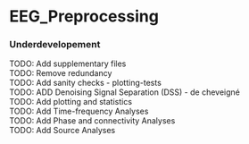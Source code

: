 # EEG_Preprocessing
 
### Underdevelopement

TODO: Add supplementary files\
TODO: Remove redundancy\
TODO: Add sanity checks - plotting-tests\
TODO: ADD Denoising Signal Separation (DSS)  - de cheveigné\
TODO: Add plotting and statistics\
TODO: Add Time-frequency Analyses\
TODO: Add Phase and connectivity Analyses\
TODO: Add Source Analyses

